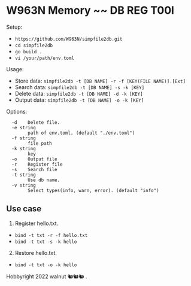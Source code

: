 # W963N Memory ~~ DB REG T00l

Setup:

 - `https://github.com/W963N/simpfile2db.git`
 - `cd simpfile2db`
 - `go build .`
 - `vi /your/path/env.toml`

Usage:

 - Store data: `simpfile2db -t [DB NAME] -r -f [KEY(FILE NAME)].[Ext]` 
 - Search data: `simpfile2db -t [DB NAME] -s -k [KEY]`
 - Delete data: `simpfile2db -t [DB NAME] -d -k [KEY]`
 - Output data: `simpfile2db -t [DB NAME] -o -k [KEY]`

Options:

```
  -d	Delete file.  
  -e string  
    	path of env.toml. (default "./env.toml")  
  -f string  
    	file path  
  -k string  
    	key  
  -o	Output file  
  -r	Register file  
  -s	Search file  
  -t string  
    	Use db name.  
  -v string  
    	Select types(info, warn, error). (default "info")  
```

## Use case

1. Register hello.txt.
  - `bind -t txt -r -f hello.txt`
  - `bind -t txt -s -k hello`
2. Restore hello.txt.
  - `bind -t txt -o -k hello`

Hobbyright 2022 walnut 🐿🐿🐿 .
